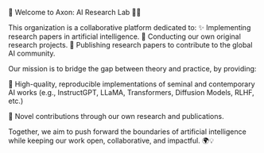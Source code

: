 🌌 Welcome to Axon: AI Research Lab 🚀🤖

This organization is a collaborative platform dedicated to:
✨ Implementing research papers in artificial intelligence.
🧠 Conducting our own original research projects.
📑 Publishing research papers to contribute to the global AI community.

Our mission is to bridge the gap between theory and practice, by providing:

🔬 High-quality, reproducible implementations of seminal and contemporary AI works (e.g., InstructGPT, LLaMA, Transformers, Diffusion Models, RLHF, etc.)

📝 Novel contributions through our own research and publications.

Together, we aim to push forward the boundaries of artificial intelligence while keeping our work open, collaborative, and impactful. 🌍💡
